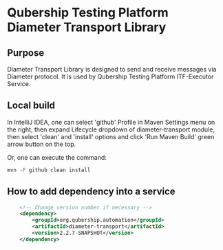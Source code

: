 # Qubership Testing Platform Diameter Transport Library

## Purpose
Diameter Transport Library is designed to send and receive messages via Diameter protocol.
It is used by Qubership Testing Platform ITF-Executor Service.

## Local build

In IntelliJ IDEA, one can select 'github' Profile in Maven Settings menu on the right, then expand Lifecycle dropdown of diameter-transport module, then select 'clean' and 'install' options and click 'Run Maven Build' green arrow button on the top.

Or, one can execute the command:
```bash
mvn -P github clean install
```

## How to add dependency into a service
```xml
    <!-- Change version number if necessary -->
    <dependency>
        <groupId>org.qubership.automation</groupId>
        <artifactId>diameter-transport</artifactId>
        <version>2.2.7-SNAPSHOT</version>
    </dependency>
```

